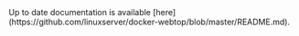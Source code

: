<!-- DO NOT EDIT THIS FILE MANUALLY -->
<!-- Please read https://github.com/linuxserver/docker-webtop/blob/ubuntu-icewm/.github/CONTRIBUTING.md -->Up to date documentation is available [here](https://github.com/linuxserver/docker-webtop/blob/master/README.md).
